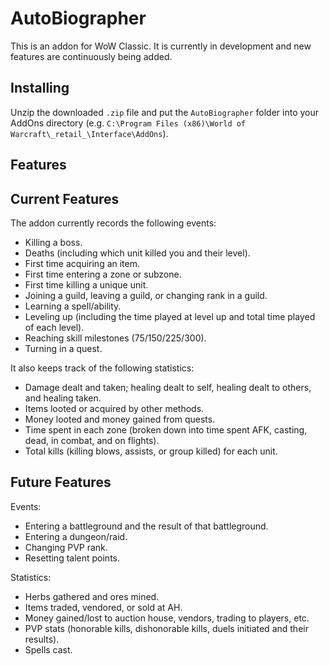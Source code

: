 # AutoBiographer
This is an addon for WoW Classic. It is currently in development and new features are continuously being added.

## Installing

Unzip the downloaded `.zip` file and put the `AutoBiographer` folder into your AddOns directory (e.g. `C:\Program Files (x86)\World of Warcraft\_retail_\Interface\AddOns`).

## Features

## Current Features

The addon currently records the following events:
 - Killing a boss.
 - Deaths (including which unit killed you and their level).
 - First time acquiring an item.
 - First time entering a zone or subzone.
 - First time killing a unique unit.
 - Joining a guild, leaving a guild, or changing rank in a guild.
 - Learning a spell/ability.
 - Leveling up (including the time played at level up and total time played of each level).
 - Reaching skill milestones (75/150/225/300).
 - Turning in a quest.
 
It also keeps track of the following statistics:
 - Damage dealt and taken; healing dealt to self, healing dealt to others, and healing taken.
 - Items looted or acquired by other methods.
 - Money looted and money gained from quests.
 - Time spent in each zone (broken down into time spent AFK, casting, dead, in combat, and on flights).
 - Total kills (killing blows, assists, or group killed) for each unit.
 
## Future Features

Events:
 - Entering a battleground and the result of that battleground.
 - Entering a dungeon/raid.
 - Changing PVP rank.
 - Resetting talent points.
 
Statistics:
 - Herbs gathered and ores mined.
 - Items traded, vendored, or sold at AH.
 - Money gained/lost to auction house, vendors, trading to players, etc.
 - PVP stats (honorable kills, dishonorable kills, duels initiated and their results).
 - Spells cast.
